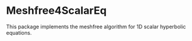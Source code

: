 # Meshfree4ScalarEq
This package implements the meshfree algorithm for 1D scalar hyperbolic equations.

